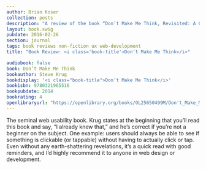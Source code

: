 ```yaml
---
author: Brian Koser
collection: posts
description: "A review of the book “Don’t Make Me Think, Revisited: A Common Sense Approach to Web Usability” by Steve Krug"
layout: book.swig
pubdate: 2016-02-26
section: journal
tags: book reviews non-fiction ux web-development
title: "Book Review: <i class='book-title'>Don’t Make Me Think</i>"

audiobook: false
book: Don’t Make Me Think
bookauthor: Steve Krug
bookdisplay: '<i class="book-title">Don’t Make Me Think</i>'
bookisbn: 9780321965516
bookpubdate: 2014
bookrating: 4
openlibraryurl: "https://openlibrary.org/books/OL25650499M/Don't_Make_Me_Think_Revisited"
---
```

The seminal web usability book. Krug states at the beginning that you’ll read this book and say, “I already knew that,” and he’s correct if you’re not a beginner on the subject. One example: users should always be able to see if something is clickable (or tappable) without having to actually click or tap. Even without any earth-shattering revelations, it’s a quick read with good reminders, and I’d highly recommend it to anyone in web design or development. 